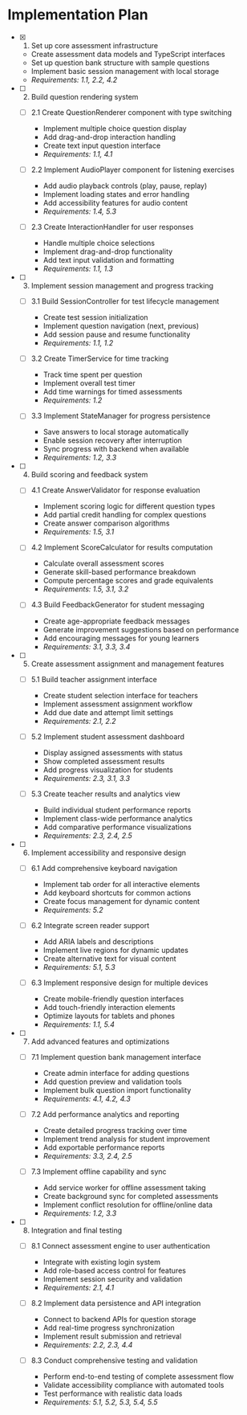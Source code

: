 # Implementation Plan

- [x] 1. Set up core assessment infrastructure



  - Create assessment data models and TypeScript interfaces
  - Set up question bank structure with sample questions
  - Implement basic session management with local storage
  - _Requirements: 1.1, 2.2, 4.2_

- [ ] 2. Build question rendering system
  - [ ] 2.1 Create QuestionRenderer component with type switching
    - Implement multiple choice question display
    - Add drag-and-drop interaction handling
    - Create text input question interface
    - _Requirements: 1.1, 4.1_
  
  - [ ] 2.2 Implement AudioPlayer component for listening exercises
    - Add audio playback controls (play, pause, replay)
    - Implement loading states and error handling
    - Add accessibility features for audio content
    - _Requirements: 1.4, 5.3_
  
  - [ ] 2.3 Create InteractionHandler for user responses
    - Handle multiple choice selections
    - Implement drag-and-drop functionality
    - Add text input validation and formatting
    - _Requirements: 1.1, 1.3_

- [ ] 3. Implement session management and progress tracking
  - [ ] 3.1 Build SessionController for test lifecycle management
    - Create test session initialization
    - Implement question navigation (next, previous)
    - Add session pause and resume functionality
    - _Requirements: 1.1, 1.2_
  
  - [ ] 3.2 Create TimerService for time tracking
    - Track time spent per question
    - Implement overall test timer
    - Add time warnings for timed assessments
    - _Requirements: 1.2_
  
  - [ ] 3.3 Implement StateManager for progress persistence
    - Save answers to local storage automatically
    - Enable session recovery after interruption
    - Sync progress with backend when available
    - _Requirements: 1.2, 3.3_

- [ ] 4. Build scoring and feedback system
  - [ ] 4.1 Create AnswerValidator for response evaluation
    - Implement scoring logic for different question types
    - Add partial credit handling for complex questions
    - Create answer comparison algorithms
    - _Requirements: 1.5, 3.1_
  
  - [ ] 4.2 Implement ScoreCalculator for results computation
    - Calculate overall assessment scores
    - Generate skill-based performance breakdown
    - Compute percentage scores and grade equivalents
    - _Requirements: 1.5, 3.1, 3.2_
  
  - [ ] 4.3 Build FeedbackGenerator for student messaging
    - Create age-appropriate feedback messages
    - Generate improvement suggestions based on performance
    - Add encouraging messages for young learners
    - _Requirements: 3.1, 3.3, 3.4_

- [ ] 5. Create assessment assignment and management features
  - [ ] 5.1 Build teacher assignment interface
    - Create student selection interface for teachers
    - Implement assessment assignment workflow
    - Add due date and attempt limit settings
    - _Requirements: 2.1, 2.2_
  
  - [ ] 5.2 Implement student assessment dashboard
    - Display assigned assessments with status
    - Show completed assessment results
    - Add progress visualization for students
    - _Requirements: 2.3, 3.1, 3.3_
  
  - [ ] 5.3 Create teacher results and analytics view
    - Build individual student performance reports
    - Implement class-wide performance analytics
    - Add comparative performance visualizations
    - _Requirements: 2.3, 2.4, 2.5_

- [ ] 6. Implement accessibility and responsive design
  - [ ] 6.1 Add comprehensive keyboard navigation
    - Implement tab order for all interactive elements
    - Add keyboard shortcuts for common actions
    - Create focus management for dynamic content
    - _Requirements: 5.2_
  
  - [ ] 6.2 Integrate screen reader support
    - Add ARIA labels and descriptions
    - Implement live regions for dynamic updates
    - Create alternative text for visual content
    - _Requirements: 5.1, 5.3_
  
  - [ ] 6.3 Implement responsive design for multiple devices
    - Create mobile-friendly question interfaces
    - Add touch-friendly interaction elements
    - Optimize layouts for tablets and phones
    - _Requirements: 1.1, 5.4_

- [ ] 7. Add advanced features and optimizations
  - [ ] 7.1 Implement question bank management interface
    - Create admin interface for adding questions
    - Add question preview and validation tools
    - Implement bulk question import functionality
    - _Requirements: 4.1, 4.2, 4.3_
  
  - [ ] 7.2 Add performance analytics and reporting
    - Create detailed progress tracking over time
    - Implement trend analysis for student improvement
    - Add exportable performance reports
    - _Requirements: 3.3, 2.4, 2.5_
  
  - [ ] 7.3 Implement offline capability and sync
    - Add service worker for offline assessment taking
    - Create background sync for completed assessments
    - Implement conflict resolution for offline/online data
    - _Requirements: 1.2, 3.3_

- [ ] 8. Integration and final testing
  - [ ] 8.1 Connect assessment engine to user authentication
    - Integrate with existing login system
    - Add role-based access control for features
    - Implement session security and validation
    - _Requirements: 2.1, 4.1_
  
  - [ ] 8.2 Implement data persistence and API integration
    - Connect to backend APIs for question storage
    - Add real-time progress synchronization
    - Implement result submission and retrieval
    - _Requirements: 2.2, 2.3, 4.4_
  
  - [ ] 8.3 Conduct comprehensive testing and validation
    - Perform end-to-end testing of complete assessment flow
    - Validate accessibility compliance with automated tools
    - Test performance with realistic data loads
    - _Requirements: 5.1, 5.2, 5.3, 5.4, 5.5_